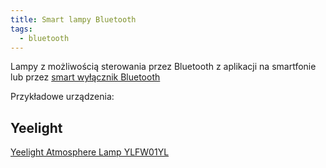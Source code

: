 ```yaml
---
title: Smart lampy Bluetooth
tags:
  - bluetooth
---
```


Lampy z możliwością sterowania przez Bluetooth z aplikacji na smartfonie lub przez [smart wyłącznik Bluetooth](Smart-wylaczniki-Bluetooth)

Przykładowe urządzenia:

## Yeelight

[Yeelight Atmosphere Lamp YLFW01YL](../producenci/Yeelight/Yeelight-Atmosphere-Lamp-YLFW01YL)
